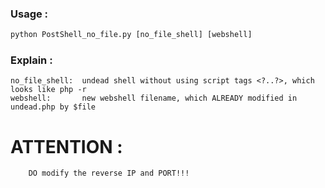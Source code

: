 ### Usage :  
        

```python
python PostShell_no_file.py [no_file_shell] [webshell]  
```

### Explain :  
        

```
no_file_shell:  undead shell without using script tags <?..?>, which looks like php -r  
webshell:       new webshell filename, which ALREADY modified in undead.php by $file
```

  

# ATTENTION :  
        DO modify the reverse IP and PORT!!!

